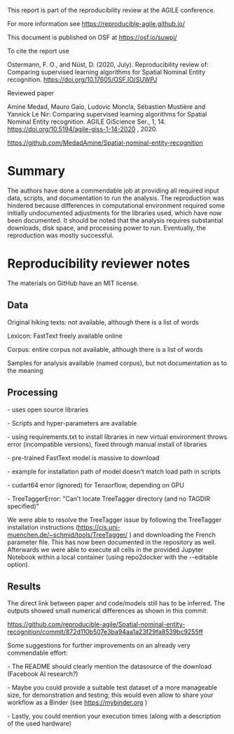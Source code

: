 This report is part of the reproducibility review at the AGILE
conference.

For more information see <https://reproducible-agile.github.io/>

This document is published on OSF at <https://osf.io/suwpj/>

To cite the report use

Ostermann, F. O., and Nüst, D. (2020, July). Reproducibility review of:
Comparing supervised learning algorithms for Spatial Nominal Entity
recognition. <https://doi.org/10.17605/OSF.IO/SUWPJ>

Reviewed paper

Amine Medad, Mauro Gaio, Ludovic Moncla, Sébastien Mustière and Yannick
Le Nir: Comparing supervised learning algorithms for Spatial Nominal
Entity recognition. AGILE GiScience Ser., 1, 14.
<https://doi.org/10.5194/agile-giss-1-14-2020> , 2020.

<https://github.com/MedadAmine/Spatial-nominal-entity-recognition>

Summary
=======

The authors have done a commendable job at providing all required input
data, scripts, and documentation to run the analysis. The reproduction
was hindered because differences in computational environment required
some initially undocumented adjustments for the libraries used, which
have now been documented. It should be noted that the analysis requires
substantial downloads, disk space, and processing power to run.
Eventually, the reproduction was mostly successful.

Reproducibility reviewer notes
==============================

The materials on GitHub have an MIT license.

Data 
-----

Original hiking texts: not available, although there is a list of words

Lexicon: FastText freely available online

Corpus: entire corpus not available, although there is a list of words

Samples for analysis available (named corpus), but not documentation as
to the meaning

Processing
----------

\- uses open source libraries

\- Scripts and hyper-parameters are available

\- using requirements.txt to install libraries in new virtual
environment throws error (incompatible versions), fixed through manual
install of libraries

\- pre-trained FastText model is massive to download

\- example for installation path of model doesn\'t match load path in
scripts

\- cudart64 error (ignored) for Tensorflow, depending on GPU

\- TreeTaggerError: \"Can\'t locate TreeTagger directory (and no TAGDIR
specified)\"

We were able to resolve the TreeTagger issue by following the TreeTagger
installation instructions
(<https://cis.uni-muenchen.de/~schmid/tools/TreeTagger/> ) and
downloading the French parameter file. This has now been documented in
the repository as well. Afterwards we were able to execute all cells in
the provided Jupyter Notebook within a local container (using
repo2docker with the \--editable option).

Results
-------

The direct link between paper and code/models still has to be inferred.
The outputs showed small numerical differences as shown in this commit:

<https://github.com/reproducible-agile/Spatial-nominal-entity-recognition/commit/872d110b507e3ba94aa1a23f29fa8539bc9255ff>

Some suggestions for further improvements on an already very commendable
effort:

\- The README should clearly mention the datasource of the download
(Facebook AI research?)

\- Maybe you could provide a suitable test dataset of a more manageable
size, for demonstration and testing; this would even allow to share your
workflow as a Binder (see <https://mybinder.org> )

\- Lastly, you could mention your execution times (along with a
description of the used hardware)
